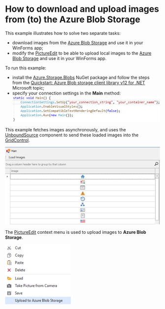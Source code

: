# How to download and upload images from (to) the Azure Blob Storage

This example illustrates how to solve two separate tasks:

* download images from the [Azure Blob Storage](https://azure.microsoft.com/en-us/services/storage/blobs/) and use it in your WinForms app;
* modify the [PictureEdit](https://docs.devexpress.com/WindowsForms/DevExpress.XtraEditors.PictureEdit) to be able to upload local images to the [Azure Blob Storage](https://azure.microsoft.com/en-us/services/storage/blobs/) and use it in your WinForms app.

To run this example:

* install the [Azure.Storage.Blobs](https://www.nuget.org/packages/Azure.Storage.Blobs) NuGet package and follow the steps from the [Quickstart: Azure Blob storage client library v12 for .NET](https://docs.microsoft.com/en-us/azure/storage/blobs/storage-quickstart-blobs-dotnet#download-blobs) Microsoft topic;
* specify your connection settings in the **Main** method:
    ![alt text](code.png)

This example fetches images asynchronously, and uses the [UnboundSource](https://docs.devexpress.com/CoreLibraries/DevExpress.Data.UnboundSource) component to send these loaded images into the [GridControl](https://docs.devexpress.com/WindowsForms/DevExpress.XtraGrid.GridControl).

![Alt text](grid.png)

The [PictureEdit](https://docs.devexpress.com/WindowsForms/DevExpress.XtraEditors.PictureEdit) context menu is used to upload images to **Azure Blob Storage**.

![alt text](menu.png)
